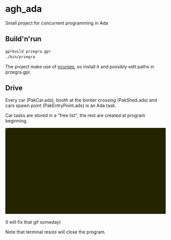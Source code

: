 # agh_ada
Small project for concurrent programming in Ada

## Build'n'run
```bash
gprbuild przegra.gpr
./bin/przegra
```

The project make use of [ncurses](https://github.com/mirror/ncurses), so install it and possibly edit paths in przegra.gpr.

## Drive

Every car (PakCar.ads), booth at the border crossing (PakShed.ads) and cars spawn point (PakEntryPoint.ads) is an Ada task.

Car tasks are stored in a "free list", the rest are created at program beginning.

![Gif it!](/ada_border_crossing/przegra-record.gif)

(I will fix that gif someday)

Note that terminal resize will close the program.
